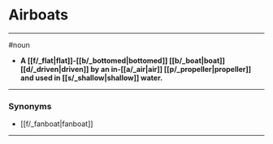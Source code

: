 # Airboats
---
#noun
- **A [[f/_flat|flat]]-[[b/_bottomed|bottomed]] [[b/_boat|boat]] [[d/_driven|driven]] by an in-[[a/_air|air]] [[p/_propeller|propeller]] and used in [[s/_shallow|shallow]] water.**
---
### Synonyms
- [[f/_fanboat|fanboat]]
---
